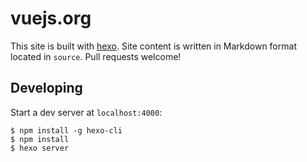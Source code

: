 # vuejs.org

This site is built with [hexo](http://hexo.io/). Site content is written in Markdown format located in `source`. Pull requests welcome!

## Developing

Start a dev server at `localhost:4000`:

```
$ npm install -g hexo-cli
$ npm install
$ hexo server
```